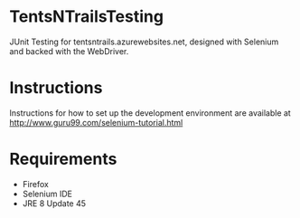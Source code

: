 # TentsNTrailsTesting
JUnit Testing for tentsntrails.azurewebsites.net, designed with Selenium and backed with the WebDriver.

# Instructions
Instructions for how to set up the development environment are available at http://www.guru99.com/selenium-tutorial.html

# Requirements
- Firefox
- Selenium IDE
- JRE 8 Update 45
